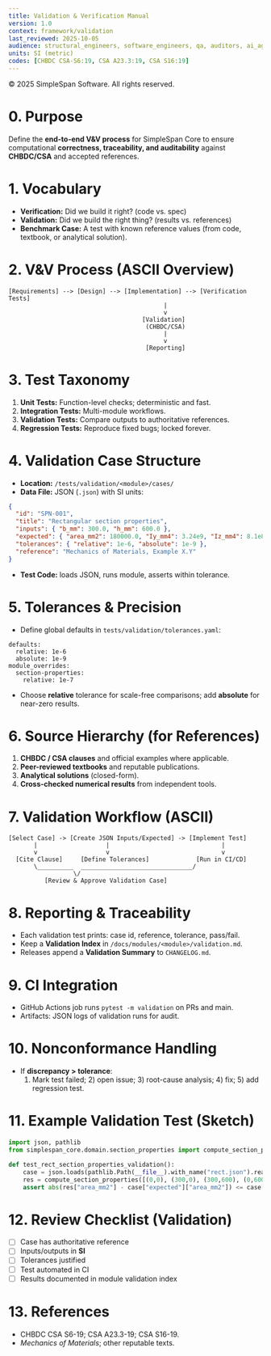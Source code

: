 ```yaml
---
title: Validation & Verification Manual
version: 1.0
context: framework/validation
last_reviewed: 2025-10-05
audience: structural_engineers, software_engineers, qa, auditors, ai_agents
units: SI (metric)
codes: [CHBDC CSA-S6:19, CSA A23.3:19, CSA S16:19]
---
```


© 2025 SimpleSpan Software. All rights reserved.

# 0. Purpose
Define the **end-to-end V&V process** for SimpleSpan Core to ensure computational **correctness, traceability, and auditability** against **CHBDC/CSA** and accepted references.

# 1. Vocabulary
- **Verification:** Did we build it right? (code vs. spec)
- **Validation:** Did we build the right thing? (results vs. references)
- **Benchmark Case:** A test with known reference values (from code, textbook, or analytical solution).

# 2. V&V Process (ASCII Overview)

```
[Requirements] --> [Design] --> [Implementation] --> [Verification Tests]
                                           |
                                           v
                                     [Validation]
                                      (CHBDC/CSA)
                                           |
                                           v
                                      [Reporting]
```

# 3. Test Taxonomy
1. **Unit Tests:** Function-level checks; deterministic and fast.
2. **Integration Tests:** Multi-module workflows.
3. **Validation Tests:** Compare outputs to authoritative references.
4. **Regression Tests:** Reproduce fixed bugs; locked forever.

# 4. Validation Case Structure
- **Location:** `/tests/validation/<module>/cases/`
- **Data File:** JSON (`.json`) with SI units:
```json
{
  "id": "SPN-001",
  "title": "Rectangular section properties",
  "inputs": { "b_mm": 300.0, "h_mm": 600.0 },
  "expected": { "area_mm2": 180000.0, "Iy_mm4": 3.24e9, "Iz_mm4": 8.1e8 },
  "tolerances": { "relative": 1e-6, "absolute": 1e-9 },
  "reference": "Mechanics of Materials, Example X.Y"
}
```
- **Test Code:** loads JSON, runs module, asserts within tolerance.

# 5. Tolerances & Precision
- Define global defaults in `tests/validation/tolerances.yaml`:
```
defaults:
  relative: 1e-6
  absolute: 1e-9
module_overrides:
  section-properties:
    relative: 1e-7
```
- Choose **relative** tolerance for scale-free comparisons; add **absolute** for near-zero results.

# 6. Source Hierarchy (for References)
1. **CHBDC / CSA clauses** and official examples where applicable.
2. **Peer-reviewed textbooks** and reputable publications.
3. **Analytical solutions** (closed-form).
4. **Cross-checked numerical results** from independent tools.

# 7. Validation Workflow (ASCII)
```
[Select Case] -> [Create JSON Inputs/Expected] -> [Implement Test]
       |                   |                               |
       v                   v                               v
  [Cite Clause]     [Define Tolerances]             [Run in CI/CD]
       \__________  _______________________________/
                  \/
          [Review & Approve Validation Case]
```

# 8. Reporting & Traceability
- Each validation test prints: case id, reference, tolerance, pass/fail.
- Keep a **Validation Index** in `/docs/modules/<module>/validation.md`.
- Releases append a **Validation Summary** to `CHANGELOG.md`.

# 9. CI Integration
- GitHub Actions job runs `pytest -m validation` on PRs and main.
- Artifacts: JSON logs of validation runs for audit.

# 10. Nonconformance Handling
- If **discrepancy > tolerance**:
  1) Mark test failed; 2) open issue; 3) root-cause analysis; 4) fix; 5) add regression test.

# 11. Example Validation Test (Sketch)
```python
import json, pathlib
from simplespan_core.domain.section_properties import compute_section_properties

def test_rect_section_properties_validation():
    case = json.loads(pathlib.Path(__file__).with_name("rect.json").read_text())
    res = compute_section_properties([(0,0), (300,0), (300,600), (0,600)])
    assert abs(res["area_mm2"] - case["expected"]["area_mm2"]) <= case["tolerances"]["absolute"]
```

# 12. Review Checklist (Validation)
- [ ] Case has authoritative reference
- [ ] Inputs/outputs in **SI**
- [ ] Tolerances justified
- [ ] Test automated in CI
- [ ] Results documented in module validation index

# 13. References
- CHBDC CSA S6-19; CSA A23.3-19; CSA S16-19.
- *Mechanics of Materials*; other reputable texts.
